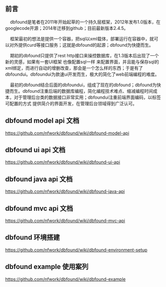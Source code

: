 ## 前言

    dbfound是笔者在2011年开始起草的一个持久层框架，2012年发布1.0版本，在googlecode开源；2014年迁移到github；目前最新版本2.4.5。

    框架最初的想法是提供一个容器，把sql以xml载体，部署运行在容器中，就可以对外提供curd等接口服务；这就是dbfound的起源；dbfound为快捷而生。

    期初的dbfound只提供了rest http接口来操控数据库，在1.3版本后出现了一个新的灵感，如果有一套UI框架 也像配置sql一样 来配置界面，并且能与保存sql的xml绑定，而进行自动的增删改查，那会是一个怎么样的东西；于是有了dbfoundui。dbfoundui为款速ui开发而生，极大的简化了web前端编程的难度。

    最初的dbfound结合后面的dbfoundui，组成了现在的dbfound；dbfound为快捷而生。dbfound注重后端的数据库编程，简化编程技术难点、缩减编程时间成本，对于管理后台类的数据接口非常实用；dbfoundui注重前端界面编码，以标签可配置的方式 提供简介的界面开发，在管理后台领域得到广泛认可。

## dbfound model api 文档
https://github.com/nfwork/dbfound/wiki/dbfound-model-api

## dbfound ui api 文档
https://github.com/nfwork/dbfound/wiki/dbfound-ui-api

## dbfound java api 文档
https://github.com/nfwork/dbfound/wiki/dbfound-java-api

## dbfound mvc api 文档
https://github.com/nfwork/dbfound/wiki/dbfound-mvc-api

## dbfound 环境搭建
https://github.com/nfwork/dbfound/wiki/dbfound-environment-setup

## dbfound example 使用案列
https://github.com/nfwork/dbfound/wiki/dbfound-example
